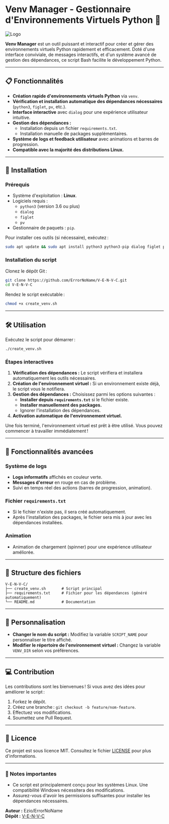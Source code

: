 # Venv Manager - Gestionnaire d'Environnements Virtuels Python 🐍

![Logo](https://via.placeholder.com/728x90.png?text=Venv+Manager) <!-- Ajoutez un logo ici si souhaité -->

**Venv Manager** est un outil puissant et interactif pour créer et gérer des environnements virtuels Python rapidement et efficacement. Doté d'une interface conviviale, de messages interactifs, et d'un système avancé de gestion des dépendances, ce script Bash facilite le développement Python.

---

## 📋 Fonctionnalités

- **Création rapide d'environnements virtuels Python** via `venv`.
- **Vérification et installation automatique des dépendances nécessaires** (`python3`, `figlet`, `pv`, etc.).
- **Interface interactive** avec `dialog` pour une expérience utilisateur intuitive.
- **Gestion des dépendances :**
  - Installation depuis un fichier `requirements.txt`.
  - Installation manuelle de packages supplémentaires.
- **Système de logs et feedback utilisateur** avec animations et barres de progression.
- **Compatible avec la majorité des distributions Linux.**

---

## 🚀 Installation

### Prérequis
- Système d'exploitation : **Linux**.
- Logiciels requis : 
  - `python3` (version 3.6 ou plus)
  - `dialog`
  - `figlet`
  - `pv`
- Gestionnaire de paquets : `pip`.

Pour installer ces outils (si nécessaire), exécutez :
```bash
sudo apt update && sudo apt install python3 python3-pip dialog figlet pv -y
```

### Installation du script
Clonez le dépôt Git :
```bash
git clone https://github.com/ErrorNoName/V-E-N-V-C.git
cd V-E-N-V-C
```

Rendez le script exécutable :
```bash
chmod +x create_venv.sh
```

---

## 🛠️ Utilisation

Exécutez le script pour démarrer :
```bash
./create_venv.sh
```

### Étapes interactives
1. **Vérification des dépendances :** Le script vérifiera et installera automatiquement les outils nécessaires.
2. **Création de l'environnement virtuel :** Si un environnement existe déjà, le script vous le notifiera.
3. **Gestion des dépendances :** Choisissez parmi les options suivantes :
   - **Installer depuis `requirements.txt`** si le fichier existe.
   - **Installer manuellement des packages.**
   - Ignorer l'installation des dépendances.
4. **Activation automatique de l'environnement virtuel.**

Une fois terminé, l'environnement virtuel est prêt à être utilisé. Vous pouvez commencer à travailler immédiatement !

---

## 🌟 Fonctionnalités avancées

### Système de logs
- **Logs informatifs** affichés en couleur verte.
- **Messages d'erreur** en rouge en cas de problème.
- Suivi en temps réel des actions (barres de progression, animation).

### Fichier `requirements.txt`
- Si le fichier n'existe pas, il sera créé automatiquement.
- Après l'installation des packages, le fichier sera mis à jour avec les dépendances installées.

### Animation
- Animation de chargement (spinner) pour une expérience utilisateur améliorée.

---

## 📂 Structure des fichiers

```
V-E-N-V-C/
├── create_venv.sh       # Script principal
├── requirements.txt     # Fichier pour les dépendances (généré automatiquement)
└── README.md            # Documentation
```

---

## 🔧 Personnalisation

- **Changer le nom du script :** Modifiez la variable `SCRIPT_NAME` pour personnaliser le titre affiché.
- **Modifier le répertoire de l'environnement virtuel :** Changez la variable `VENV_DIR` selon vos préférences.

---

## 💻 Contribution

Les contributions sont les bienvenues ! Si vous avez des idées pour améliorer le script :
1. Forkez le dépôt.
2. Créez une branche : `git checkout -b feature/nom-feature`.
3. Effectuez vos modifications.
4. Soumettez une Pull Request.

---

## 📜 Licence

Ce projet est sous licence MIT. Consultez le fichier [LICENSE](./LICENSE) pour plus d'informations.

---

### 🚧 Notes importantes
- Ce script est principalement conçu pour les systèmes Linux. Une compatibilité Windows nécessitera des modifications.
- Assurez-vous d'avoir les permissions suffisantes pour installer les dépendances nécessaires.

**Auteur :** Ezio/ErrorNoName  
**Dépôt :** [V-E-N-V-C](https://github.com/ErrorNoName/V-E-N-V-C)
